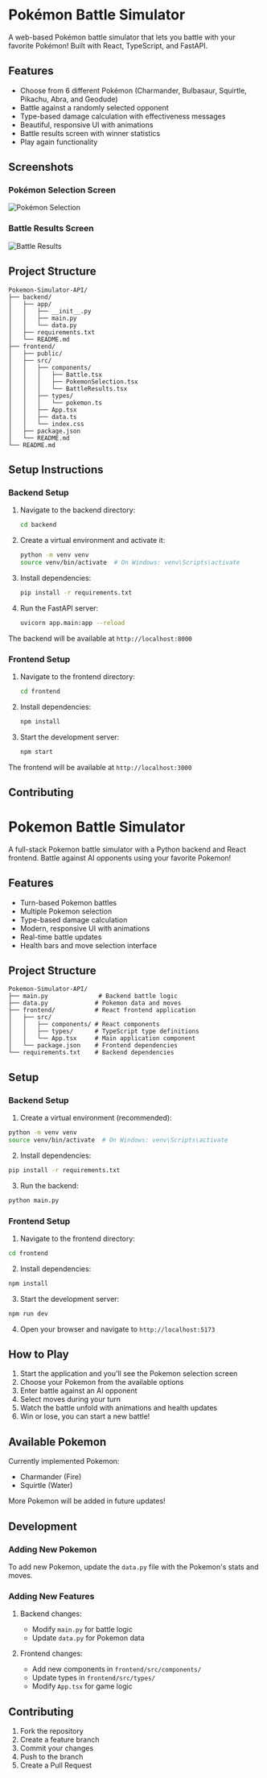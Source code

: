 # Pokémon Battle Simulator

A web-based Pokémon battle simulator that lets you battle with your favorite Pokémon! Built with React, TypeScript, and FastAPI.

## Features

- Choose from 6 different Pokémon (Charmander, Bulbasaur, Squirtle, Pikachu, Abra, and Geodude)
- Battle against a randomly selected opponent
- Type-based damage calculation with effectiveness messages
- Beautiful, responsive UI with animations
- Battle results screen with winner statistics
- Play again functionality

## Screenshots

### Pokémon Selection Screen
![Pokémon Selection](./screenshots/selection.png)

### Battle Results Screen
![Battle Results](./screenshots/results.png)

## Project Structure

```
Pokemon-Simulator-API/
├── backend/
│   ├── app/
│   │   ├── __init__.py
│   │   ├── main.py
│   │   └── data.py
│   ├── requirements.txt
│   └── README.md
├── frontend/
│   ├── public/
│   ├── src/
│   │   ├── components/
│   │   │   ├── Battle.tsx
│   │   │   ├── PokemonSelection.tsx
│   │   │   └── BattleResults.tsx
│   │   ├── types/
│   │   │   └── pokemon.ts
│   │   ├── App.tsx
│   │   ├── data.ts
│   │   └── index.css
│   ├── package.json
│   └── README.md
└── README.md
```

## Setup Instructions

### Backend Setup

1. Navigate to the backend directory:
   ```bash
   cd backend
   ```

2. Create a virtual environment and activate it:
   ```bash
   python -m venv venv
   source venv/bin/activate  # On Windows: venv\Scripts\activate
   ```

3. Install dependencies:
   ```bash
   pip install -r requirements.txt
   ```

4. Run the FastAPI server:
   ```bash
   uvicorn app.main:app --reload
   ```

The backend will be available at `http://localhost:8000`

### Frontend Setup

1. Navigate to the frontend directory:
   ```bash
   cd frontend
   ```

2. Install dependencies:
   ```bash
   npm install
   ```

3. Start the development server:
   ```bash
   npm start
   ```

The frontend will be available at `http://localhost:3000`

## Contributing

# Pokemon Battle Simulator

A full-stack Pokemon battle simulator with a Python backend and React frontend. Battle against AI opponents using your favorite Pokemon!

## Features

- Turn-based Pokemon battles
- Multiple Pokemon selection
- Type-based damage calculation
- Modern, responsive UI with animations
- Real-time battle updates
- Health bars and move selection interface

## Project Structure

```
Pokemon-Simulator-API/
├── main.py              # Backend battle logic
├── data.py             # Pokemon data and moves
├── frontend/           # React frontend application
│   ├── src/
│   │   ├── components/ # React components
│   │   ├── types/      # TypeScript type definitions
│   │   └── App.tsx     # Main application component
│   └── package.json    # Frontend dependencies
└── requirements.txt    # Backend dependencies
```

## Setup

### Backend Setup

1. Create a virtual environment (recommended):
```bash
python -m venv venv
source venv/bin/activate  # On Windows: venv\Scripts\activate
```

2. Install dependencies:
```bash
pip install -r requirements.txt
```

3. Run the backend:
```bash
python main.py
```

### Frontend Setup

1. Navigate to the frontend directory:
```bash
cd frontend
```

2. Install dependencies:
```bash
npm install
```

3. Start the development server:
```bash
npm run dev
```

4. Open your browser and navigate to `http://localhost:5173`

## How to Play

1. Start the application and you'll see the Pokemon selection screen
2. Choose your Pokemon from the available options
3. Enter battle against an AI opponent
4. Select moves during your turn
5. Watch the battle unfold with animations and health updates
6. Win or lose, you can start a new battle!

## Available Pokemon

Currently implemented Pokemon:
- Charmander (Fire)
- Squirtle (Water)

More Pokemon will be added in future updates!

## Development

### Adding New Pokemon

To add new Pokemon, update the `data.py` file with the Pokemon's stats and moves.

### Adding New Features

1. Backend changes:
   - Modify `main.py` for battle logic
   - Update `data.py` for Pokemon data

2. Frontend changes:
   - Add new components in `frontend/src/components/`
   - Update types in `frontend/src/types/`
   - Modify `App.tsx` for game logic

## Contributing

1. Fork the repository
2. Create a feature branch
3. Commit your changes
4. Push to the branch
5. Create a Pull Request